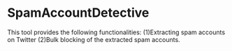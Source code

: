 # SpamAccountDetective
This tool provides the following functionalities: (1)Extracting spam accounts on Twitter (2)Bulk blocking of the extracted spam accounts.

